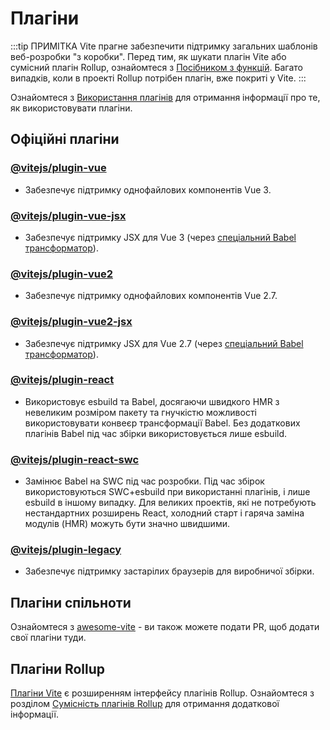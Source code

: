 # Плагіни

:::tip ПРИМІТКА
Vite прагне забезпечити підтримку загальних шаблонів веб-розробки "з коробки". Перед тим, як шукати плагін Vite або сумісний плагін Rollup, ознайомтеся з [Посібником з функцій](../guide/features.md). Багато випадків, коли в проекті Rollup потрібен плагін, вже покриті у Vite.
:::

Ознайомтеся з [Використання плагінів](../guide/using-plugins) для отримання інформації про те, як використовувати плагіни.

## Офіційні плагіни

### [@vitejs/plugin-vue](https://github.com/vitejs/vite-plugin-vue/tree/main/packages/plugin-vue)

- Забезпечує підтримку однофайлових компонентів Vue 3.

### [@vitejs/plugin-vue-jsx](https://github.com/vitejs/vite-plugin-vue/tree/main/packages/plugin-vue-jsx)

- Забезпечує підтримку JSX для Vue 3 (через [спеціальний Babel трансформатор](https://github.com/vuejs/jsx-next)).

### [@vitejs/plugin-vue2](https://github.com/vitejs/vite-plugin-vue2)

- Забезпечує підтримку однофайлових компонентів Vue 2.7.

### [@vitejs/plugin-vue2-jsx](https://github.com/vitejs/vite-plugin-vue2-jsx)

- Забезпечує підтримку JSX для Vue 2.7 (через [спеціальний Babel трансформатор](https://github.com/vuejs/jsx-vue2/)).

### [@vitejs/plugin-react](https://github.com/vitejs/vite-plugin-react/tree/main/packages/plugin-react)

- Використовує esbuild та Babel, досягаючи швидкого HMR з невеликим розміром пакету та гнучкістю можливості використовувати конвеєр трансформації Babel. Без додаткових плагінів Babel під час збірки використовується лише esbuild.

### [@vitejs/plugin-react-swc](https://github.com/vitejs/vite-plugin-react-swc)

- Замінює Babel на SWC під час розробки. Під час збірок використовуються SWC+esbuild при використанні плагінів, і лише esbuild в іншому випадку. Для великих проектів, які не потребують нестандартних розширень React, холодний старт і гаряча заміна модулів (HMR) можуть бути значно швидшими.

### [@vitejs/plugin-legacy](https://github.com/vitejs/vite/tree/main/packages/plugin-legacy)

- Забезпечує підтримку застарілих браузерів для виробничої збірки.

## Плагіни спільноти

Ознайомтеся з [awesome-vite](https://github.com/vitejs/awesome-vite#plugins) - ви також можете подати PR, щоб додати свої плагіни туди.

## Плагіни Rollup

[Плагіни Vite](../guide/api-plugin) є розширенням інтерфейсу плагінів Rollup. Ознайомтеся з розділом [Сумісність плагінів Rollup](../guide/api-plugin#rollup-plugin-compatibility) для отримання додаткової інформації.

